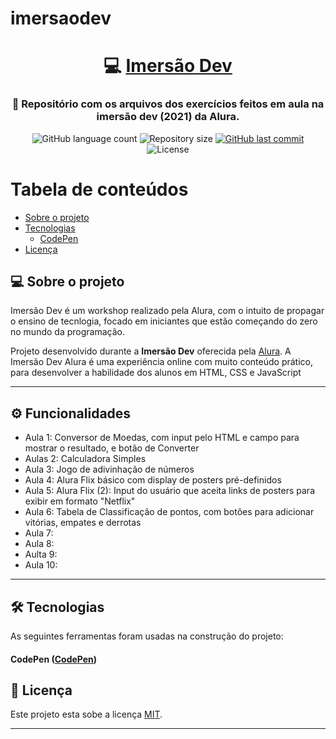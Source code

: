 # imersaodev


<h1 align="center">
     💻 <a href="https://imersao.dev/" alt="site da imersão alura"> Imersão Dev </a>
</h1>

<h3 align="center">
    🎢 Repositório com os arquivos dos exercícios feitos em aula na imersão dev (2021) da Alura. 
</h3>

<p align="center">
  <img alt="GitHub language count" src="https://img.shields.io/github/languages/count/DanielTolentino/imersaodev_alura
"> 
  <img alt="Repository size" src="https://img.shields.io/github/repo-size/DanielTolentino/imersaodev_alura">

  <a href="https://github.com/DanielTolentino/imersaodev_alura/blob/dfc30c454696b5f6a2add2fb5811827f53d88663/README.md/commits/master">
    <img alt="GitHub last commit" src="https://img.shields.io/github/last-commit/DanielTolentino/imersaodev_alura">
  </a>
    
   <img alt="License" src="https://img.shields.io/badge/license-MIT-brightgreen">
 
</p>

Tabela de conteúdos
=================
<!--ts-->
   * [Sobre o projeto](#-sobre-o-projeto)  
   * [Tecnologias](#-tecnologias)
       * [CodePen](#user-content-codepen)
   * [Licença](#user-content--licença)
<!--te-->


## 💻 Sobre o projeto

Imersão Dev é um workshop realizado pela Alura, com o intuito de propagar o ensino de tecnlogia, focado em iniciantes que estão começando do zero no mundo da programação.


Projeto desenvolvido durante a **Imersão Dev** oferecida pela [Alura](https://imersao.dev/).
A Imersão Dev Alura é uma experiência online com muito conteúdo prático, para desenvolver a habilidade dos alunos em HTML, CSS e JavaScript

---

## ⚙️ Funcionalidades

- Aula 1: Conversor de Moedas, com input pelo HTML e campo para mostrar o resultado, e botão de Converter
- Aulas 2: Calculadora Simples
- Aula 3: Jogo de adivinhação de números
- Aula 4: Alura Flix básico com display de posters pré-definidos
- Aula 5: Alura Flix (2): Input do usuário que aceita links de posters para exibir em formato "Netflix"
- Aula 6: Tabela de Classificação de pontos, com botões para adicionar vitórias, empates e derrotas
- Aula 7:
- Aula 8:
- Aulta 9:
- Aula 10: 
---


## 🛠 Tecnologias

As seguintes ferramentas foram usadas na construção do projeto:

#### **CodePen**  ([CodePen](https://codepen.io/))

## 📝 Licença

Este projeto esta sobe a licença [MIT](./LICENSE).

---